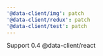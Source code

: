 ```yaml
---
'@data-client/img': patch
'@data-client/redux': patch
'@data-client/test': patch
---
```


Support 0.4 @data-client/react
